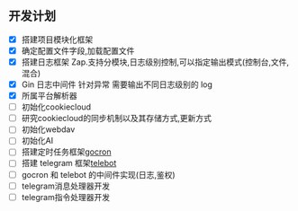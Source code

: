 ## 开发计划

-   [x] 搭建项目模块化框架
-   [x] 确定配置文件字段,加载配置文件
-   [x] 搭建日志框架 Zap.支持分模块,日志级别控制,可以指定输出模式(控制台,文件,混合)
-   [x] Gin 日志中间件 针对异常 需要输出不同日志级别的 log
-   [x] 所属平台解析器
-   [ ] 初始化cookiecloud
-   [ ] 研究cookiecloud的同步机制以及其存储方式,更新方式
-   [ ] 初始化webdav
-   [ ] 初始化AI
-   [ ] 搭建定时任务框架[gocron](https://github.com/go-co-op/gocron)
-   [ ] 搭建 telegram 框架[telebot](https://github.com/tucnak/telebot)
-   [ ] gocron 和 telebot 的中间件实现(日志,鉴权)
-   [ ] telegram消息处理器开发
-   [ ] telegram指令处理器开发
